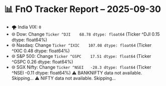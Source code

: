 # 📊 FnO Tracker Report – 2025-09-30
- 🌪️ India VIX: `0`
- 🌐 Dow: Change `Ticker
^DJI    68.78
dtype: float64` (Ticker
^DJI    0.15
dtype: float64%)
- 🌐 Nasdaq: Change `Ticker
^IXIC    107.08
dtype: float64` (Ticker
^IXIC    0.48
dtype: float64%)
- 🌐 S&P 500: Change `Ticker
^GSPC    17.51
dtype: float64` (Ticker
^GSPC    0.26
dtype: float64%)
- 🌐 SGX Nifty: Change `Ticker
^NSEI   -28.3
dtype: float64` (Ticker
^NSEI   -0.11
dtype: float64%)
⚠️ BANKNIFTY data not available. Skipping...
⚠️ NIFTY data not available. Skipping...
